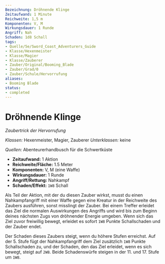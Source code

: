 ```yaml
---
Bezeichnung: Dröhnende Klinge
Zeitaufwand: 1 Minute
Reichweite: 1,5 m
Komponenten: V, M
Wirkungsdauer: 1 Runde
Angriff: Nah
Schaden: 1d8 Schall
tags: 
- Quelle/5e/Sword_Coast_Adventurers_Guide
- Klasse/Hexenmeister
- Klasse/Magier
- Klasse/Zauberer
- Zauber/Original/Booming_Blade
- Zauber/Grad/0
- Zauber/Schule/Hervorrufung
aliases: 
- Booming Blade
status:
- completed
---
```

# Dröhnende Klinge
_Zaubertrick der Hervorrufung_

_Klassen:_ Hexenmeister, Magier, Zauberer
_Unterklassen:_ keine

_Quellen:_ Abenteurerhandbusch für die Schwertküste

- **Zeitaufwand:** 1 Aktion
- **Reichweite/Fläche:** 1.5 Meter
- **Komponenten:** V, M (eine Waffe)
- **Wirkungsdauer:** 1 Runde
- **Angriff/Rettung:** Nahkampf
- **Schaden/Effekt:** `1W8` Schall

Als Teil der Aktion, mit der du diesen Zauber wirkst, musst du einen Nahkampfangriff mit einer Waffe gegen eine Kreatur in der Reichweite des Zaubers ausführen, sonst misslingt der Zauber. Bei einem Treffer erleidet das Ziel die normalen Auswirkungen des Angriffs und wird bis zum Beginn deines nächsten Zugs von dröhnender Energie umgeben. Wenn sich das Ziel zuvor freiwillig bewegt, erleidet es sofort `1W8` Punkte Schallschaden und der Zauber endet. 

Der Schaden dieses Zaubers steigt, wenn du höhere Stufen erreichst. Auf der 5. Stufe fügt der Nahkampfangriff dem Ziel zusätzlich `1W8` Punkte Schallschaden zu, und der Schaden, den das Ziel erleidet, wenn es sich bewegt, steigt auf `2W8`. Beide Schadenswürfe steigen in der 11. und 17. Stufe um `1W8`.